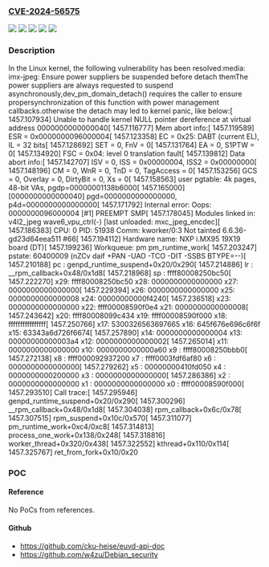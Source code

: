 ### [CVE-2024-56575](https://cve.mitre.org/cgi-bin/cvename.cgi?name=CVE-2024-56575)
![](https://img.shields.io/static/v1?label=Product&message=Linux&color=blue)
![](https://img.shields.io/static/v1?label=Version&message=&color=brightgreen)
![](https://img.shields.io/static/v1?label=Version&message=2db16c6ed72ce644d5639b3ed15e5817442db4ba%20&color=brightgreen)
![](https://img.shields.io/static/v1?label=Version&message=5.13%20&color=brightgreen)
![](https://img.shields.io/static/v1?label=Vulnerability&message=n%2Fa&color=blue)

### Description

In the Linux kernel, the following vulnerability has been resolved:media: imx-jpeg: Ensure power suppliers be suspended before detach themThe power suppliers are always requested to suspend asynchronously,dev_pm_domain_detach() requires the caller to ensure propersynchronization of this function with power management callbacks.otherwise the detach may led to kernel panic, like below:[ 1457.107934] Unable to handle kernel NULL pointer dereference at virtual address 0000000000000040[ 1457.116777] Mem abort info:[ 1457.119589]   ESR = 0x0000000096000004[ 1457.123358]   EC = 0x25: DABT (current EL), IL = 32 bits[ 1457.128692]   SET = 0, FnV = 0[ 1457.131764]   EA = 0, S1PTW = 0[ 1457.134920]   FSC = 0x04: level 0 translation fault[ 1457.139812] Data abort info:[ 1457.142707]   ISV = 0, ISS = 0x00000004, ISS2 = 0x00000000[ 1457.148196]   CM = 0, WnR = 0, TnD = 0, TagAccess = 0[ 1457.153256]   GCS = 0, Overlay = 0, DirtyBit = 0, Xs = 0[ 1457.158563] user pgtable: 4k pages, 48-bit VAs, pgdp=00000001138b6000[ 1457.165000] [0000000000000040] pgd=0000000000000000, p4d=0000000000000000[ 1457.171792] Internal error: Oops: 0000000096000004 [#1] PREEMPT SMP[ 1457.178045] Modules linked in: v4l2_jpeg wave6_vpu_ctrl(-) [last unloaded: mxc_jpeg_encdec][ 1457.186383] CPU: 0 PID: 51938 Comm: kworker/0:3 Not tainted 6.6.36-gd23d64eea511 #66[ 1457.194112] Hardware name: NXP i.MX95 19X19 board (DT)[ 1457.199236] Workqueue: pm pm_runtime_work[ 1457.203247] pstate: 60400009 (nZCv daif +PAN -UAO -TCO -DIT -SSBS BTYPE=--)[ 1457.210188] pc : genpd_runtime_suspend+0x20/0x290[ 1457.214886] lr : __rpm_callback+0x48/0x1d8[ 1457.218968] sp : ffff80008250bc50[ 1457.222270] x29: ffff80008250bc50 x28: 0000000000000000 x27: 0000000000000000[ 1457.229394] x26: 0000000000000000 x25: 0000000000000008 x24: 00000000000f4240[ 1457.236518] x23: 0000000000000000 x22: ffff00008590f0e4 x21: 0000000000000008[ 1457.243642] x20: ffff80008099c434 x19: ffff00008590f000 x18: ffffffffffffffff[ 1457.250766] x17: 5300326563697665 x16: 645f676e696c6f6f x15: 63343a6d726f6674[ 1457.257890] x14: 0000000000000004 x13: 00000000000003a4 x12: 0000000000000002[ 1457.265014] x11: 0000000000000000 x10: 0000000000000a60 x9 : ffff80008250bbb0[ 1457.272138] x8 : ffff000092937200 x7 : ffff0003fdf6af80 x6 : 0000000000000000[ 1457.279262] x5 : 00000000410fd050 x4 : 0000000000200000 x3 : 0000000000000000[ 1457.286386] x2 : 0000000000000000 x1 : 0000000000000000 x0 : ffff00008590f000[ 1457.293510] Call trace:[ 1457.295946]  genpd_runtime_suspend+0x20/0x290[ 1457.300296]  __rpm_callback+0x48/0x1d8[ 1457.304038]  rpm_callback+0x6c/0x78[ 1457.307515]  rpm_suspend+0x10c/0x570[ 1457.311077]  pm_runtime_work+0xc4/0xc8[ 1457.314813]  process_one_work+0x138/0x248[ 1457.318816]  worker_thread+0x320/0x438[ 1457.322552]  kthread+0x110/0x114[ 1457.325767]  ret_from_fork+0x10/0x20

### POC

#### Reference
No PoCs from references.

#### Github
- https://github.com/cku-heise/euvd-api-doc
- https://github.com/w4zu/Debian_security

